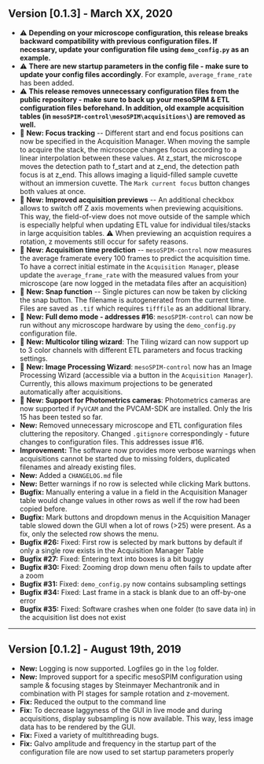 ## Version [0.1.3] - March XX, 2020
* :warning: **Depending on your microscope configuration, this release breaks backward compatibility with previous configuration files. If necessary, update your configuration file using `demo_config.py` as an example.**
* :warning: **There are new startup parameters in the config file - make sure to update your config files accordingly**. For example, `average_frame_rate` has been added.
* :warning: **This release removes unnecessary configuration files from the public repository - make sure to back up your mesoSPIM & ETL configuration files beforehand. In addition, old example acquisition tables (in `mesoSPIM-control\mesoSPIM\acquisitions\`) are removed as well.** 
* :gem: **New: Focus tracking** -- Different start and end focus positions can now be specified in the Acquisition Manager. When moving the sample to acquire the stack, the microscope changes focus according to a linear interpolation between these values. At z_start, the microscope moves the detection path 
to f_start and at z_end, the detection path focus is at z_end. This allows imaging a liquid-filled sample cuvette without an immersion cuvette. The `Mark current focus` button changes both values at once. 
* :gem: **New: Improved acquisition previews** -- An additional checkbox allows to switch off Z axis movements when previewing acquisitions. This way, the field-of-view does not move outside of the sample which is especially helpful when updating ETL value for individual tiles/stacks in large acquisition tables. :warning: When previewing an acquistion requires a rotation, z movements still occur for safety reasons. 
* :gem: **New: Acquisition time prediction** -- `mesoSPIM-control` now measures the average framerate every 100 frames to predict the acquisition time. To have a correct initial estimate 
in the `Acquisition Manager`, please update the `average_frame_rate` with the measured values 
from your microscope (are now logged in the metadata files after an acquisition)
* :gem: **New: Snap function** -- Single pictures can now be taken by clicking the snap button. The filename is autogenerated from the current time. Files are saved as `.tif` which requires `tifffile` as an additional library.
* :gem: **New: Full demo mode - addresses #16**: `mesoSPIM-control` can now be run without any microscope hardware by using the `demo_config.py` configuration file. 
* :gem: **New: Multicolor tiling wizard**: The Tiling wizard can now support up to 3 color channels with different ETL parameters and focus tracking settings.
* :gem: **New: Image Processing Wizard**: `mesoSPIM-control` now has an Image Processing Wizard (accessible via a button in the `Acquisition Manager`). Currently, this allows maximum projections to be generated automatically after acquisitions.  
* :gem: **New: Support for Photometrics cameras**: Photometrics cameras are now supported if `PyVCAM` and the PVCAM-SDK are installed. Only the Iris 15 has been tested so far.
* **New:** Removed unnecessary microscope and ETL configuration files cluttering the repository. Changed `.gitignore` correspondingly - future changes to configuration files. This addresses issue #16.
* **Improvement:** The software now provides more verbose warnings when acquisitions cannot be started due to missing folders, duplicated filenames and already existing files.
* **New:** Added a `CHANGELOG.md` file
* **New:** Better warnings if no row is selected while clicking Mark buttons.
* **Bugfix:** Manually entering a value in a field in the Acquisition Manager table would change values in other rows as well if the row had been copied before.
* **Bugfix:** Mark buttons and dropdown menus in the Acquisition Manager table slowed down the GUI when a lot of rows (>25) were present. As a fix, only the selected row shows the menu.
* **Bugfix #26:** Fixed: First row is selected by mark buttons by default if only a single row exists in the Acquisition Manager Table
* **Bugfix #27:** Fixed: Entering text into boxes is a bit buggy
* **Bugfix #30:** Fixed: Zooming drop down menu often fails to update after a zoom
* **Bugfix #31:** Fixed: `demo_config.py` now contains subsampling settings
* **Bugfix #34:** Fixed: Last frame in a stack is blank due to an off-by-one error
* **Bugfix #35:** Fixed: Software crashes when one folder (to save data in) in the acquisition list does not exist

---

## Version [0.1.2] - August 19th, 2019
* **New:** Logging is now supported. Logfiles go in the `log` folder. 
* **New:** Improved support for a specific mesoSPIM configuration using sample & focusing stages by Steinmayer Mechantronik and in combination with PI stages for sample rotation and z-movement.
* **Fix:** Reduced the output to the command line
* **Fix:** To decrease laggyness of the GUI in live mode and during acquisitions, display subsampling is now available. This way, less image data has to be rendered by the GUI. 
* **Fix:** Fixed a variety of multithreading bugs.
* **Fix:** Galvo amplitude and frequency in the startup part of the configuration file are now used to set startup parameters properly